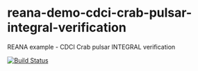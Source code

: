 # reana-demo-cdci-crab-pulsar-integral-verification
REANA example - CDCI Crab pulsar INTEGRAL verification

[![Build Status](https://travis-ci.org/volodymyrss/reana-demo-cdci-crab-pulsar-integral-verification.svg?branch=master)](https://travis-ci.org/volodymyrss/reana-demo-cdci-crab-pulsar-integral-verification)
